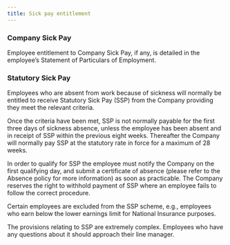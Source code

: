 ```yaml
---
title: Sick pay entitlement
---
```


### Company Sick Pay

Employee entitlement to Company Sick Pay, if any, is detailed in the employee’s Statement of Particulars of Employment. 

### Statutory Sick Pay

Employees who are absent from work because of sickness will normally be entitled to receive Statutory Sick Pay (SSP) from the Company providing they meet the relevant criteria.

Once the criteria have been met, SSP is not normally payable for the first three days of sickness absence, unless the employee has been absent and in receipt of SSP within the previous eight weeks. Thereafter the Company will normally pay SSP at the statutory rate in force for a maximum of 28 weeks.

In order to qualify for SSP the employee must notify the Company on the first qualifying day, and submit a certificate of absence (please refer to the Absence policy for more information) as soon as practicable. The Company reserves the right to withhold payment of SSP where an employee fails to follow the correct procedure.

Certain employees are excluded from the SSP scheme, e.g., employees who earn below the lower earnings limit for National Insurance purposes.

The provisions relating to SSP are extremely complex. Employees who have any questions about it should approach their line manager.

